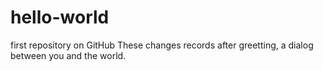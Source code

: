 # hello-world
first repository on GitHub
These changes records after greetting, a dialog between you and the world.
